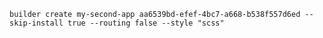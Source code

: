 `builder create my-second-app aa6539bd-efef-4bc7-a668-b538f557d6ed --skip-install true --routing false --style "scss"`
